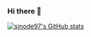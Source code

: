 ### Hi there 👋
[![sjnode97's GitHub stats](https://github-readme-stats.vercel.app/api?username=48278089)](https://github.com/anuraghazra/github-readme-stats)
<!--
**sjnode97/sjnode97** is a ✨ _special_ ✨ repository because its `README.md` (this file) appears on your GitHub profile.

Here are some ideas to get you started:

- 🔭 I’m currently working on ...
- 🌱 I’m currently learning ...
- 👯 I’m looking to collaborate on ...
- 🤔 I’m looking for help with ...
- 💬 Ask me about ...
- 📫 How to reach me: ...
- 😄 Pronouns: ...
- ⚡ Fun fact: ...
-->
